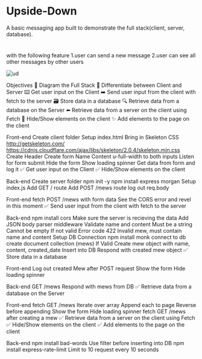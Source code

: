 # Upside-Down
A basic messaging app built to demonstrate the full stack(client, server, database).

#
with the following feature
1.user can send a new message 
2.user can see all other messages by other users


![ud](https://user-images.githubusercontent.com/37223519/76159551-cc840d80-6147-11ea-9b31-1e8117e0f318.gif)

Objectives
 📝 Diagram the Full Stack
 🔎 Differentiate between Client and Server
 ⌨️ Get user input on the Client
 ➡️ Send user input from the client with fetch to the server
 🗃 Store data in a database
 🔍 Retrieve data from a database on the Server
 ⬅️ Retrieve data from a server on the client using Fetch
 🙈 Hide/Show elements on the client
 ✨ Add elements to the page on the client
 
 Front-end
 Create client folder
 Setup index.html
 Bring in Skeleton CSS
http://getskeleton.com/
https://cdnjs.cloudflare.com/ajax/libs/skeleton/2.0.4/skeleton.min.css
 Create Header
 Create form
 Name
 Content
 u-full-width to both inputs
 Listen for form submit
 Hide the form
 Show loading spinner
 Get data from form and log it
✅ Get user input on the Client
✅ Hide/Show elements on the client


Back-end
 Create server folder
 npm init -y
 npm install express morgan
 Setup index.js
 Add GET / route
 Add POST /mews route
 log out req.body
 
 Front-end
 fetch POST /mews with form data
 See the CORS error and revel in this moment
✅ Send user input from the client with fetch to the server

Back-end
 npm install cors
 Make sure the server is recieving the data
 Add JSON body parser middleware
 Validate name and content
 Must be a string
 Cannot be empty
 If not valid
 Error code 422
 Invalid mew, must contain name and content
 Setup DB Connection
 npm install monk
 connect to db
 create document collection (mews)
 If Valid
 Create mew object with
 name, content, created_date
 Insert into DB
 Respond with created mew object
✅ Store data in a database

Front-end
 Log out created Mew after POST request
 Show the form
 Hide loading spinner
 
 
 Back-end
 GET /mews
 Respond with mews from DB
✅ Retrieve data from a database on the Server


Front-end
 fetch GET /mews
 Iterate over array
 Append each to page
 Reverse before appending
 Show the form
 Hide loading spinner
 fetch GET /mews after creating a mew
✅ Retrieve data from a server on the client using Fetch
✅ Hide/Show elements on the client
✅ Add elements to the page on the client

Back-end
 npm install bad-words
 Use filter before inserting into DB
 npm install express-rate-limit
 Limit to 10 request every 10 seconds
